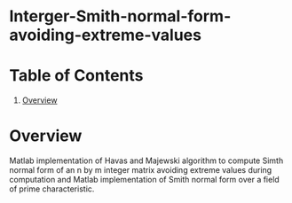 # Interger-Smith-normal-form-avoiding-extreme-values

# Table of Contents

1. [Overview](#Overview)


# Overview

Matlab implementation of Havas and Majewski algorithm to compute Simth normal form of an n by m integer matrix avoiding extreme values during computation and Matlab implementation of Smith normal form over a field of prime characteristic.
